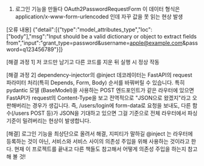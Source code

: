 1. 로그인 기능을 만들다 OAuth2PasswordRequestForm 이 데이터 형식은 application/x-www-form-urlencoded 인데
자꾸 값을 못 읽는 현상 발생

[오류 내용]
{"detail":[{"type":"model_attributes_type","loc":["body"],"msg":"Input should be a valid dictionary or object to extract fields from","input":"grant_type=password&username=apple@example.com&password=q123456789"}]}

[해결 과정 1]
저 코드만 남기고 다른 코드를 지운 뒤 실행 시 정상 작동

[해결 과정 2]
dependency-injector의 @inject 데코레이터는 FastAPI의 request 파라미터 처리(특히 Depends, Form, Body) 순서를 바꿔버릴 수 있습니다.
특히 pydantic 모델 (BaseModel)을 사용하는 POST 엔드포인트가 같은 라우터에 있으면
FastAPI가 request의 Content-Type을 보고 전역적으로 "JSON으로 왔겠지"라고 오판해버리는 경우가 생깁니다.
즉, /users/login에 form-data로 요청을 보내도,
다른 함수(/users POST 등)가 JSON을 기대하고 있으면 그걸 기준으로 전체 라우터에서 파싱 기준이 밀려버리는 현상이 발생합니다.

[해결]
로그인 기능을 최상단으로 올려서 해결, 지피티가 말하길 @inject 는 라우터에 등록하는 것이 아닌, 서비스와 서비스 사이의 의존성 주입을 위해 사용하는 것이라고 한다.
현재 이 프로젝트를 끝내고 다른 책들도 참고해서 어떻게 의존성 주입을 하는지 참고해 볼 것!

